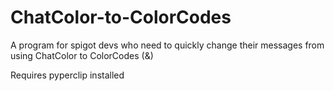 # ChatColor-to-ColorCodes
A program for spigot devs who need to quickly change their messages from using ChatColor to ColorCodes (&amp;)

Requires pyperclip installed
